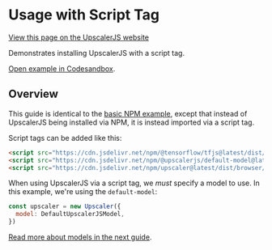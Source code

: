 # Usage with Script Tag

<a class="docs-link" href="https://upscalerjs.com/documentation/guides/browser/basic-umd">View this page on the UpscalerJS website</a>

Demonstrates installing UpscalerJS with a script tag.

<a href="https://githubbox.com/thekevinscott/upscalerjs/tree/main/examples/basic-umd?file=index.js&title=UpscalerJS: Basic Implementation using a Script Tag">Open example in Codesandbox</a>.

## Overview

This guide is identical to the [basic NPM example](basic-npm), except that instead of UpscalerJS being installed via NPM, it is instead imported via a script tag.

Script tags can be added like this:

```html
<script src="https://cdn.jsdelivr.net/npm/@tensorflow/tfjs@latest/dist/tf.min.js"></script>
<script src="https://cdn.jsdelivr.net/npm/@upscalerjs/default-model@latest/dist/umd/index.min.js"></script>
<script src="https://cdn.jsdelivr.net/npm/upscaler@latest/dist/browser/umd/upscaler.min.js"></script>
```

When using UpscalerJS via a script tag, we _must_ specify a model to use. In this example, we're using the `default-model`:

```javascript
const upscaler = new Upscaler({
  model: DefaultUpscalerJSModel,
})
```

[Read more about models in the next guide](/documentation/guides/browser/models).
